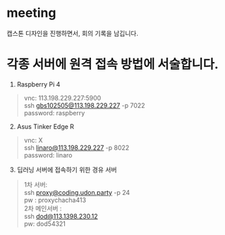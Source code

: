# meeting
캡스톤 디자인을 진행하면서, 회의 기록을 남깁니다.

# 각종 서버에 원격 접속 방법에 서술합니다.

1. Raspberry Pi 4
> vnc: 113.198.229.227:5900 <br>
> ssh gbs102505@113.198.229.227 -p 7022 <br>
> password: raspberry<br>

2. Asus Tinker Edge R
> vnc: X<br>
> ssh linaro@113.198.229.227 -p 8022<br>
> password: linaro<br>

3. 딥러닝 서버에 접속하기 위한 경유 서버

> 1차 서버:<br>
> ssh proxy@coding.udon.party -p 24<br>
> pw : proxychacha413<br>
> 2차 메인서버 : <br>
> ssh dod@113.1398.230.12<br>
> pw: dod54321<br>
